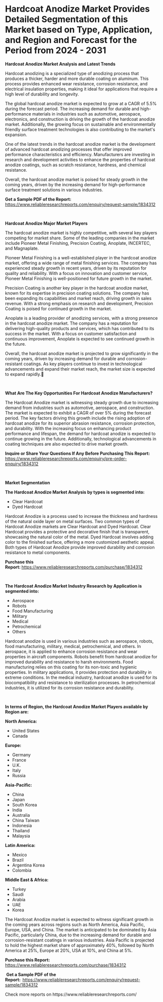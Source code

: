 <p><h1>Hardcoat Anodize Market Provides Detailed Segmentation of this Market based on Type, Application, and Region and Forecast for the Period from 2024 - 2031</h1></p><p><strong>Hardcoat Anodize Market Analysis and Latest Trends</strong></p>
<p><p>Hardcoat anodizing is a specialized type of anodizing process that produces a thicker, harder and more durable coating on aluminum. This process provides enhanced wear resistance, corrosion resistance, and electrical insulation properties, making it ideal for applications that require a high level of durability and longevity.</p><p>The global hardcoat anodize market is expected to grow at a CAGR of 5.5% during the forecast period. The increasing demand for durable and high-performance materials in industries such as automotive, aerospace, electronics, and construction is driving the growth of the hardcoat anodize market. Additionally, the growing focus on sustainable and environmentally friendly surface treatment technologies is also contributing to the market's expansion.</p><p>One of the latest trends in the hardcoat anodize market is the development of advanced hardcoat anodizing processes that offer improved performance characteristics and efficiency. Manufacturers are investing in research and development activities to enhance the properties of hardcoat anodize coatings, such as scratch resistance, hardness, and chemical resistance.</p><p>Overall, the hardcoat anodize market is poised for steady growth in the coming years, driven by the increasing demand for high-performance surface treatment solutions in various industries.</p></p>
<p><strong>Get a Sample PDF of the Report:&nbsp;</strong> <a href="https://www.reliableresearchreports.com/enquiry/request-sample/1834312">https://www.reliableresearchreports.com/enquiry/request-sample/1834312</a></p>
<p>&nbsp;</p>
<p><strong>Hardcoat Anodize Major Market Players</strong></p>
<p><p>The hardcoat anodize market is highly competitive, with several key players competing for market share. Some of the leading companies in the market include Pioneer Metal Finishing, Precision Coating, Anoplate, INCERTEC, and Magnaplate.</p><p>Pioneer Metal Finishing is a well-established player in the hardcoat anodize market, offering a wide range of metal finishing services. The company has experienced steady growth in recent years, driven by its reputation for quality and reliability. With a focus on innovation and customer service, Pioneer Metal Finishing is well-positioned for future growth in the market.</p><p>Precision Coating is another key player in the hardcoat anodize market, known for its expertise in precision coating solutions. The company has been expanding its capabilities and market reach, driving growth in sales revenue. With a strong emphasis on research and development, Precision Coating is poised for continued growth in the market.</p><p>Anoplate is a leading provider of anodizing services, with a strong presence in the hardcoat anodize market. The company has a reputation for delivering high-quality products and services, which has contributed to its success in the market. With a focus on customer satisfaction and continuous improvement, Anoplate is expected to see continued growth in the future.</p><p>Overall, the hardcoat anodize market is projected to grow significantly in the coming years, driven by increasing demand for durable and corrosion-resistant coatings. As key players continue to invest in technological advancements and expand their market reach, the market size is expected to expand rapidly.</p></p>
<p>&nbsp;</p>
<p><strong>What Are The Key Opportunities For Hardcoat Anodize Manufacturers?</strong></p>
<p><p>The Hardcoat Anodize market is witnessing steady growth due to increasing demand from industries such as automotive, aerospace, and construction. The market is expected to exhibit a CAGR of over 5% during the forecast period. The key factors driving this growth include the rising adoption of hardcoat anodize for its superior abrasion resistance, corrosion protection, and durability. With the increasing focus on enhancing product performance and lifespan, the demand for hardcoat anodize is expected to continue growing in the future. Additionally, technological advancements in coating techniques are also expected to drive market growth.</p></p>
<p><strong>Inquire or Share Your Questions If Any Before Purchasing This Report:</strong> <a href="https://www.reliableresearchreports.com/enquiry/pre-order-enquiry/1834312">https://www.reliableresearchreports.com/enquiry/pre-order-enquiry/1834312</a></p>
<p>&nbsp;</p>
<p><strong>Market Segmentation</strong></p>
<p><strong>The Hardcoat Anodize Market Analysis by types is segmented into:</strong></p>
<p><ul><li>Clear Hardcoat</li><li>Dyed Hardcoat</li></ul></p>
<p><p>Hardcoat Anodize is a process used to increase the thickness and hardness of the natural oxide layer on metal surfaces. Two common types of Hardcoat Anodize markets are Clear Hardcoat and Dyed Hardcoat. Clear Hardcoat provides a protective and decorative finish that is transparent, showcasing the natural color of the metal. Dyed Hardcoat involves adding color to the finished surface, offering a more customized aesthetic appeal. Both types of Hardcoat Anodize provide improved durability and corrosion resistance to metal components.</p></p>
<p><strong>Purchase this Report:&nbsp;</strong><a href="https://www.reliableresearchreports.com/purchase/1834312">https://www.reliableresearchreports.com/purchase/1834312</a></p>
<p>&nbsp;</p>
<p><strong>The Hardcoat Anodize Market Industry Research by Application is segmented into:</strong></p>
<p><ul><li>Aerospace</li><li>Robots</li><li>Food Manufacturing</li><li>Military</li><li>Medical</li><li>Petrochemical</li><li>Others</li></ul></p>
<p><p>Hardcoat anodize is used in various industries such as aerospace, robots, food manufacturing, military, medical, petrochemical, and others. In aerospace, it is applied to enhance corrosion resistance and wear properties in aircraft components. Robots benefit from hardcoat anodize for improved durability and resistance to harsh environments. Food manufacturing relies on this coating for its non-toxic and hygienic properties. In military applications, it provides protection and durability in extreme conditions. In the medical industry, hardcoat anodize is used for its biocompatibility and resistance to sterilization processes. In petrochemical industries, it is utilized for its corrosion resistance and durability.</p></p>
<p>&nbsp;</p>
<p><strong>In terms of Region, the Hardcoat Anodize Market Players available by Region are:</strong></p>
<p>
    <p> <strong> North America: </strong>
        <ul>
            <li>United States</li>
            <li>Canada</li>
        </ul>
        </p> 
    <p> <strong> Europe: </strong>
        <ul>
            <li>Germany</li>
            <li>France</li>
            <li>U.K.</li>
            <li>Italy</li>
            <li>Russia</li>
        </ul>
        </p> 
    <p> <strong> Asia-Pacific: </strong>
        <ul>
            <li>China</li>
            <li>Japan</li>
            <li>South Korea</li>
            <li>India</li>
            <li>Australia</li>
            <li>China Taiwan</li>
            <li>Indonesia</li>
            <li>Thailand</li>
            <li>Malaysia</li>
        </ul>
        </p> 
    <p> <strong> Latin America: </strong>
        <ul>
            <li>Mexico</li>
            <li>Brazil</li>
            <li>Argentina Korea</li>
            <li>Colombia</li>
        </ul>
        </p> 
    <p> <strong> Middle East & Africa: </strong>
        <ul>
            <li>Turkey</li>
            <li>Saudi</li>
            <li>Arabia</li>
            <li>UAE</li>
            <li>Korea</li>
        </ul>
    </p>
    </p>
<p><p>The Hardcoat Anodize market is expected to witness significant growth in the coming years across regions such as North America, Asia Pacific, Europe, USA, and China. The market is anticipated to be dominated by Asia Pacific, particularly China, due to the increasing demand for durable and corrosion-resistant coatings in various industries. Asia Pacific is projected to hold the highest market share of approximately 40%, followed by North America at 25%, Europe at 20%, USA at 10%, and China at 5%.</p></p>
<p><strong>Purchase this Report: </strong><a href="https://www.reliableresearchreports.com/purchase/1834312">https://www.reliableresearchreports.com/purchase/1834312</a></p>
<p>&nbsp;<strong>Get a Sample PDF of the Report:&nbsp;&nbsp;</strong><a href="https://www.reliableresearchreports.com/enquiry/request-sample/1834312">https://www.reliableresearchreports.com/enquiry/request-sample/1834312</a></p>
<p><strong></strong></p>
<p>Check more reports on https://www.reliableresearchreports.com/</p>